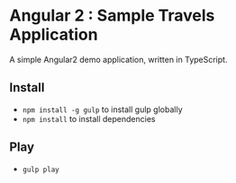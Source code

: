 # Angular 2 : Sample Travels Application

A simple Angular2 demo application, written in TypeScript. 

## Install

* `npm install -g gulp` to install gulp globally
* `npm install` to install dependencies

## Play

* `gulp play` 
